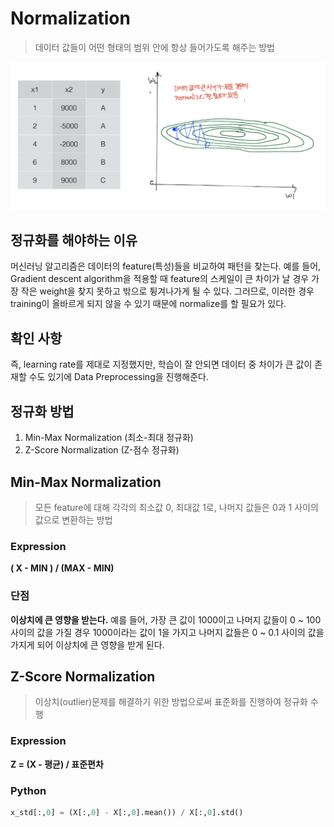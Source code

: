 # Normalization
> 데이터 값들이 어떤 형태의 범위 안에 항상 들어가도록 해주는 방법

<img src="img/data_diff.png" style="width: 550px"/>

## 정규화를 해야하는 이유
머신러닝 알고리즘은 데이터의 feature(특성)들을 비교하여 패턴을 찾는다.
예를 들어, Gradient descent algorithm을 적용할 때 feature의 스케일이 큰 차이가 날 경우 가장 작은 weight을 찾지 못하고 밖으로 튕겨나가게 될 수 있다. 그러므로, 이러한 경우 training이 올바르게 되지 않을 수 있기 때문에 normalize를 할 필요가 있다. 

## 확인 사항
즉, learning rate를 제대로 지정했지만, 학습이 잘 안되면 데이터 중 차이가 큰 값이 존재할 수도 있기에 Data Preprocessing을 진행해준다. 

## 정규화 방법
1. Min-Max Normalization (최소-최대 정규화)
2. Z-Score Normalization (Z-점수 정규화) 

## Min-Max Normalization 
> 모든 feature에 대해 각각의 최소값 0, 최대값 1로, 나머지 값들은 0과 1 사이의 값으로 변환하는 방법 

### Expression
<strong>( X - MIN ) / (MAX - MIN)</strong>

### 단점
<strong>이상치에 큰 영향을 받는다.</strong>
예를 들어, 가장 큰 값이 1000이고 나머지 값들이 0 ~ 100 사이의 값을 가질 경우 1000이라는 값이 1을 가지고 나머지 값들은 0 ~ 0.1 사이의 값을 가지게 되어 이상치에 큰 영향을 받게 된다. 

## Z-Score Normalization
> 이상치(outlier)문제를 해결하기 위한 방법으로써 표준화를 진행하여 정규화 수행

### Expression
<strong>Z = (X - 평균) / 표준편차</strong>

### Python
```python 
x_std[:,0] = (X[:,0] - X[:,0].mean()) / X[:,0].std()
```
